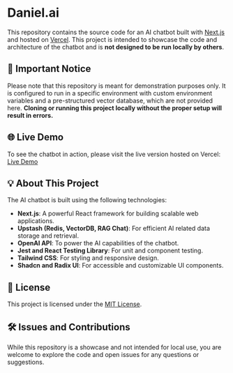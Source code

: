 # Daniel.ai

This repository contains the source code for an AI chatbot built with [Next.js](https://nextjs.org/) and hosted on [Vercel](https://vercel.com/). This project is intended to showcase the code and architecture of the chatbot and is **not designed to be run locally by others**.

## 🚨 Important Notice

Please note that this repository is meant for demonstration purposes only. It is configured to run in a specific environment with custom environment variables and a pre-structured vector database, which are not provided here. **Cloning or running this project locally without the proper setup will result in errors.**

## 🌐 Live Demo

To see the chatbot in action, please visit the live version hosted on Vercel: [Live Demo](https://danielstals.nl/)

## 💡 About This Project

The AI chatbot is built using the following technologies:

- **Next.js**: A powerful React framework for building scalable web applications.
- **Upstash (Redis, VectorDB, RAG Chat)**: For efficient AI related data storage and retrieval.
- **OpenAI API**: To power the AI capabilities of the chatbot.
- **Jest and React Testing Library**: For unit and component testing.
- **Tailwind CSS**: For styling and responsive design.
- **Shadcn and Radix UI**: For accessible and customizable UI components.

## 📝 License

This project is licensed under the [MIT License](LICENSE).

## 🛠️ Issues and Contributions

While this repository is a showcase and not intended for local use, you are welcome to explore the code and open issues for any questions or suggestions.